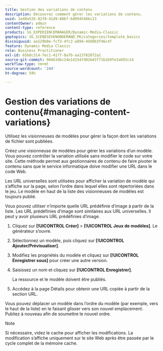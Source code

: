 ```yaml
---
title: Gestion des variations de contenu
description: Découvrez comment gérer les variations de contenu.
uuid: 1e40a526-02f8-41d9-886f-6d094546bc13
contentOwner: admin
content-type: reference
products: SG_EXPERIENCEMANAGER/Dynamic-Media-Classic
geptopics: SG_SCENESEVENONDEMAND_PK/categories/template_basics
discoiquuid: aa129b0e-fc73-4fc2-a894-4560b3f46c4f
feature: Dynamic Media Classic
role: Business Practitioner
exl-id: 65b8c314-7ec1-417f-8a7b-aa13762072a1
source-git-commit: 98463dbc24e141547d01bd3f71b1b9fe3a692c14
workflow-type: tm+mt
source-wordcount: '244'
ht-degree: 59%

---
```


# Gestion des variations de contenu{#managing-content-variations}

Utilisez les visionneuses de modèles pour gérer la façon dont les variations de fichier sont publiées.

Créez une visionneuse de modèles pour gérer les variations d’un modèle. Vous pouvez contrôler la variation utilisée sans modifier le code sur votre site. Cette méthode permet aux gestionnaires de contenu de faire pivoter le contenu sans que le service informatique doive modifier une URL dans le code Web.

Les URL universelles sont utilisées pour afficher la variation de modèle qui s’affiche sur la page, selon l’ordre dans lequel elles sont répertoriées dans le jeu. Le modèle en haut de la liste des visionneuses de modèles est toujours publié.

Vous pouvez utiliser n’importe quelle URL prédéfinie d’image à partir de la liste. Les URL prédéfinies d’image sont similaires aux URL universelles. Il peut y avoir plusieurs URL prédéfinies d’image.

1. Cliquez sur **[!UICONTROL Créer]** > **[!UICONTROL Jeux de modèles]**. Le générateur s’ouvre.
1. Sélectionnez un modèle, puis cliquez sur **[!UICONTROL Ajouter/Prévisualiser]**.
1. Modifiez les propriétés du modèle et cliquez sur **[!UICONTROL Enregistrer sous]** pour créer une autre version.
1. Saisissez un nom et cliquez sur **[!UICONTROL Enregistrer]**.

   La ressource et le modèle doivent être publiés.

1. Accédez à la page Détails pour obtenir une URL copiée à partir de la section URL.

Vous pouvez déplacer un modèle dans l’ordre du modèle (par exemple, vers le haut de la liste) en le faisant glisser vers son nouvel emplacement. Publiez à nouveau afin de soumettre le nouvel ordre.

>[!NOTE]
>
>Si nécessaire, videz le cache pour afficher les modifications. La modification s’affiche uniquement sur le site Web après être passée par le cycle complet de la mémoire cache.
